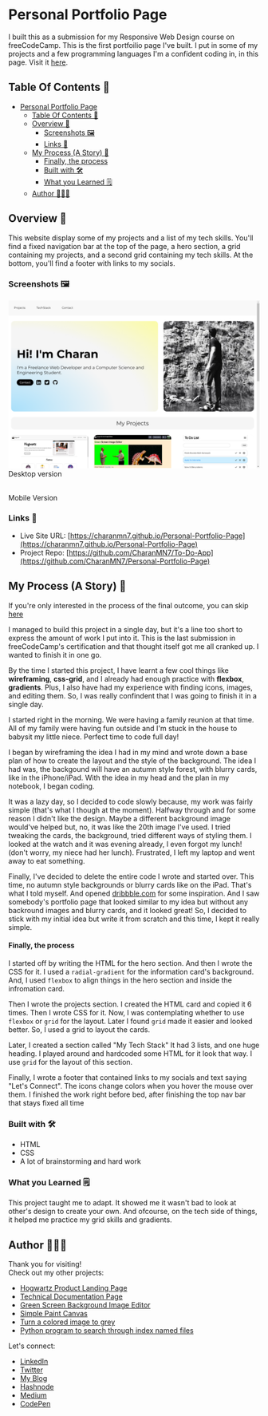 # Personal Portfolio Page

I built this as a submission for my Responsive Web Design course on freeCodeCamp. This is the first portfoilio page I've built. I put in some of my projects and a few programming languages I'm a confident coding in, in this page. Visit it [here](https://charanmn7.github.io/Personal-Portfolio-Page/).

## Table Of Contents 📖

- [Personal Portfolio Page](#personal-portfolio-page)
  - [Table Of Contents 📖](#table-of-contents-)
  - [Overview 🎯](#overview-)
    - [Screenshots 🖼️](#screenshots-️)
    - [Links 📌](#links-)
  - [My Process (A Story) 📝](#my-process-a-story-)
      - [Finally, the process](#finally-the-process)
    - [Built with 🛠️](#built-with-️)
    - [What you Learned 🗒️](#what-you-learned-️)
  - [Author 👨🏻‍💻](#author-)

## Overview 🎯

This website display some of my projects and a list of my tech skills. You'll find a fixed navigation bar at the top of the page, a hero section, a grid containing my projects, and a second grid containing my tech skills. At the bottom, you'll find a footer with links to my socials.

### Screenshots 🖼️

![](/Screenshots/desktop.png)  
Desktop version

![]()  
Mobile Version

### Links 📌

- Live Site URL: [https://charanmn7.github.io/Personal-Portfolio-Page](https://charanmn7.github.io/Personal-Portfolio-Page)
- Project Repo: [https://github.com/CharanMN7/To-Do-App](https://github.com/CharanMN7/Personal-Portfolio-Page)

## My Process (A Story) 📝

If you're only interested in the process of the final outcome, you can skip [here](#finally-the-process)

I managed to build this project in a single day, but it's a line too short to express the amount of work I put into it. This is the last submission in freeCodeCamp's certification and that thought itself got me all cranked up. I wanted to finish it in one go.

By the time I started this project, I have learnt a few cool things like **wireframing**, **css-grid**, and I already had enough practice with **flexbox**, **gradients**. Plus, I also have had my experience with finding icons, images, and editing them. So, I was really confindent that I was going to finish it in a single day.

I started right in the morning. We were having a family reunion at that time. All of my family were having fun outside and I'm stuck in the house to babysit my little niece. Perfect time to code full day!

I began by wireframing the idea I had in my mind and wrote down a base plan of how to create the layout and the style of the background. The idea I had was, the backgound will have an autumn style forest, with blurry cards, like in the iPhone/iPad. With the idea in my head and the plan in my notebook, I began coding.

It was a lazy day, so I decided to code slowly because, my work was fairly simple (that's what I though at the moment). Halfway through and for some reason I didn't like the design. Maybe a different background image would've helped but, no, it was like the 20th image I've used. I tried tweaking the cards, the background, tried different ways of styling them. I looked at the watch and it was evening already, I even forgot my lunch! (don't worry, my niece had her lunch). Frustrated, I left my laptop and went away to eat something.

Finally, I've decided to delete the entire code I wrote and started over. This time, no autumn style backgrounds or blurry cards like on the iPad. That's what I told myself. And opened [dribbble.com](https://dribbble.com) for some inspiration. And I saw somebody's portfolio page that looked similar to my idea but without any backround images and blurry cards, and it looked great! So, I decided to stick with my initial idea but write it from scratch and this time, I kept it really simple.

#### Finally, the process

I started off by writing the HTML for the hero section. And then I wrote the CSS for it. I used a `radial-gradient` for the information card's background. And, I used `flexbox` to align things in the hero section and inside the infromation card.

Then I wrote the projects section. I created the HTML card and copied it 6 times. Then I wrote CSS for it. Now, I was contemplating whether to use `flexbox` or `grid` for the layout. Later I found `grid` made it easier and looked better. So, I used a grid to layout the cards.

Later, I created a section called "My Tech Stack" It had 3 lists, and one huge heading. I played around and hardcoded some HTML for it look that way. I use `grid` for the layout of this section.

Finally, I wrote a footer that contained links to my socials and text saying "Let's Connect". The icons change colors when you hover the mouse over them. I finished the work right before bed, after finishing the top nav bar that stays fixed all time

### Built with 🛠️

- HTML
- CSS
- A lot of brainstorming and hard work

### What you Learned 🗒️

This project taught me to adapt. It showed me it wasn't bad to look at other's design to create your own. And ofcourse, on the tech side of things, it helped me practice my grid skills and gradients.

## Author 👨🏻‍💻

Thank you for visiting!  
Check out my other projects:

- [Hogwartz Product Landing Page](https://charanmn7.github.io/Hogwartz-Product-Landing-Page/)
- [Technical Documentation Page](https://github.com/CharanMN7/Tecnical-Documentation-Page)
- [Green Screen Background Image Editor](https://codepen.io/charan_/pen/OJEWzRX)
- [Simple Paint Canvas](https://codepen.io/charan_/pen/GRGrNyx)
- [Turn a colored image to grey](https://codepen.io/charan_/pen/GRGrEpP)
- [Python program to search through index named files](https://github.com/CharanMN7/file-search-feature)

Let's connect:

- [LinkedIn](https://www.linkedin.com/in/charan-manikanta/)
- [Twitter](https://twitter.com/CharanMN7)
- [My Blog](https://charan-blog.netlify.app/)
- [Hashnode](https://charanmn7.hashnode.dev/)
- [Medium](https://medium.com/@CharanMN7)
- [CodePen](https://codepen.io/charan_)
